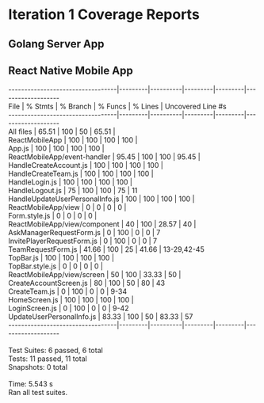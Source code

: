# Iteration 1 Coverage Reports

## Golang Server App

## React Native Mobile App
----------------------------------|---------|----------|---------|---------|------------------- <br>
File                              | % Stmts | % Branch | % Funcs | % Lines | Uncovered Line #s  <br>
----------------------------------|---------|----------|---------|---------|------------------- <br>
All files                         |   65.51 |      100 |      50 |   65.51 |                    <br>
 ReactMobileApp                   |     100 |      100 |     100 |     100 |                    <br>
  App.js                          |     100 |      100 |     100 |     100 |                    <br>
 ReactMobileApp/event-handler     |   95.45 |      100 |     100 |   95.45 |                    <br>
  HandleCreateAccount.js          |     100 |      100 |     100 |     100 |                    <br>
  HandleCreateTeam.js             |     100 |      100 |     100 |     100 |                    <br>
  HandleLogin.js                  |     100 |      100 |     100 |     100 |                    <br>
  HandleLogout.js                 |      75 |      100 |     100 |      75 | 11                 <br>
  HandleUpdateUserPersonalInfo.js |     100 |      100 |     100 |     100 |                    <br>
 ReactMobileApp/view              |       0 |        0 |       0 |       0 |                    <br>
  Form.style.js                   |       0 |        0 |       0 |       0 |                    <br>
 ReactMobileApp/view/component    |      40 |      100 |   28.57 |      40 |                    <br>
  AskManagerRequestForm.js        |       0 |      100 |       0 |       0 | 7                  <br>
  InvitePlayerRequestForm.js      |       0 |      100 |       0 |       0 | 7                  <br>
  TeamRequestForm.js              |   41.66 |      100 |      25 |   41.66 | 13-29,42-45        <br>
  TopBar.js                       |     100 |      100 |     100 |     100 |                    <br>
  TopBar.style.js                 |       0 |        0 |       0 |       0 |                    <br>
 ReactMobileApp/view/screen       |      50 |      100 |   33.33 |      50 |                    <br>
  CreateAccountScreen.js          |      80 |      100 |      50 |      80 | 43                 <br>
  CreateTeam.js                   |       0 |      100 |       0 |       0 | 9-34               <br>
  HomeScreen.js                   |     100 |      100 |     100 |     100 |                    <br>
  LoginScreen.js                  |       0 |      100 |       0 |       0 | 9-42               <br>
  UpdateUserPersonalInfo.js       |   83.33 |      100 |      50 |   83.33 | 57                 <br>
----------------------------------|---------|----------|---------|---------|------------------- <br>
                                                                                                <br>
Test Suites: 6 passed, 6 total                                                                  <br>
Tests:       11 passed, 11 total                                                                <br>
Snapshots:   0 total                                                                            <br>    
Time:        5.543 s                                                                            <br>
Ran all test suites.                                                                            <br>